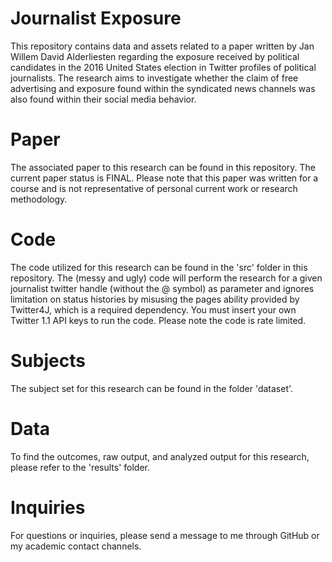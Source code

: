 # Journalist Exposure
This repository contains data and assets related to a paper written by Jan Willem David Alderliesten regarding the exposure received by political candidates in the 2016 United States election in Twitter profiles of political journalists. The research aims to investigate whether the claim of free advertising and exposure found within the syndicated news channels was also found within their social media behavior.

# Paper
The associated paper to this research can be found in this repository. The current paper status is FINAL. Please note that this paper was written for a course and is not representative of personal current work or research methodology.

# Code
The code utilized for this research can be found in the 'src' folder in this repository. The (messy and ugly) code will perform the research for a given journalist twitter handle (without the @ symbol) as parameter and ignores limitation on status histories by misusing the pages ability provided by Twitter4J, which is a required dependency. You must insert your own Twitter 1.1 API keys to run the code. Please note the code is rate limited.

# Subjects
The subject set for this research can be found in the folder 'dataset'.

# Data
To find the outcomes, raw output, and analyzed output for this research, please refer to the 'results' folder.

# Inquiries
For questions or inquiries, please send a message to me through GitHub or my academic contact channels.
